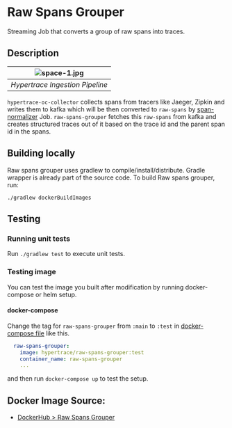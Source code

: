 # Raw Spans Grouper

Streaming Job that converts a group of raw spans into traces.

## Description

| ![space-1.jpg](https://hypertrace-docs.s3.amazonaws.com/ingestion-pipeline.png) | 
|:--:| 
| *Hypertrace Ingestion Pipeline* |

`hypertrace-oc-collector` collects spans from tracers like Jaeger, Zipkin and writes them to kafka which will be then converted to `raw-spans` by [span-normalizer](https://github.com/hypertrace/span-normalizer) Job. `raw-spans-grouper` fetches this `raw-spans` from kafka and  creates structured traces out of it based on the trace id and the parent span id in the spans.

## Building locally
Raw spans grouper uses gradlew to compile/install/distribute. Gradle wrapper is already part of the source code. To build Raw spans grouper, run:

```
./gradlew dockerBuildImages
```
## Testing

### Running unit tests
Run `./gradlew test` to execute unit tests. 

### Testing image

You can test the image you built after modification by running docker-compose or helm setup. 

#### docker-compose
Change the tag for `raw-spans-grouper` from `:main` to `:test` in [docker-compose file](https://github.com/hypertrace/hypertrace/blob/main/docker/docker-compose.yml) like this.

```yaml
  raw-spans-grouper:
    image: hypertrace/raw-spans-grouper:test
    container_name: raw-spans-grouper
    ...
```

and then run `docker-compose up` to test the setup.

## Docker Image Source:
- [DockerHub > Raw Spans Grouper](https://hub.docker.com/r/hypertrace/raw-spans-grouper)

